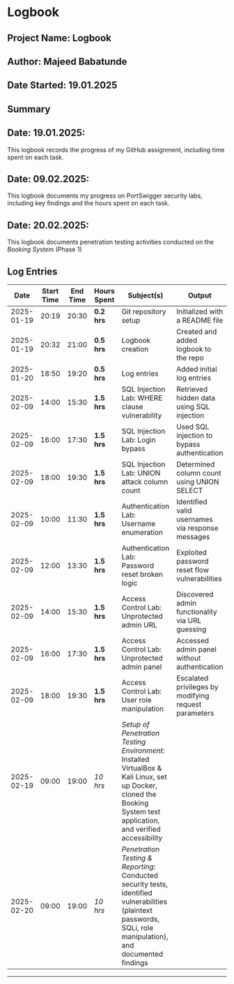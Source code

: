 # Logbook
## Project Name: Logbook
## Author: Majeed Babatunde
## Date Started: 19.01.2025

## Summary
## Date: 19.01.2025: 
This logbook records the progress of my GitHub assignment, including time spent on each task.
## Date: 09.02.2025: 
This logbook documents my progress on PortSwigger security labs, including key findings and the hours spent on each task.
## Date: 20.02.2025: 
This logbook documents penetration testing activities conducted on the *Booking System* (Phase 1)


## Log Entries

| Date       | Start Time | End Time | Hours Spent | Subject(s)                                          | Output                                              |
| ---------- | ---------- | -------- | ----------- | ------------------------------------------------- | --------------------------------------------------- |
| 2025-01-19 | 20:19      | 20:30    | **0.2 hrs** | Git repository setup                              | Initialized with a README file                     |
| 2025-01-19 | 20:32      | 21:00    | **0.5 hrs** | Logbook creation                                 | Created and added logbook to the repo              |
| 2025-01-20 | 18:50      | 19:20    | **0.5 hrs** | Log entries                                      | Added initial log entries                          |
| 2025-02-09 | 14:00      | 15:30    | **1.5 hrs** | SQL Injection Lab: WHERE clause vulnerability    | Retrieved hidden data using SQL injection          |
| 2025-02-09 | 16:00      | 17:30    | **1.5 hrs** | SQL Injection Lab: Login bypass                 | Used SQL injection to bypass authentication        |
| 2025-02-09 | 18:00      | 19:30    | **1.5 hrs** | SQL Injection Lab: UNION attack column count    | Determined column count using UNION SELECT         |
| 2025-02-09 | 10:00      | 11:30    | **1.5 hrs** | Authentication Lab: Username enumeration         | Identified valid usernames via response messages   |
| 2025-02-09 | 12:00      | 13:30    | **1.5 hrs** | Authentication Lab: Password reset broken logic | Exploited password reset flow vulnerabilities      |
| 2025-02-09 | 14:00      | 15:30    | **1.5 hrs** | Access Control Lab: Unprotected admin URL       | Discovered admin functionality via URL guessing    |
| 2025-02-09 | 16:00      | 17:30    | **1.5 hrs** | Access Control Lab: Unprotected admin panel     | Accessed admin panel without authentication       |
| 2025-02-09 | 18:00      | 19:30    | **1.5 hrs** | Access Control Lab: User role manipulation      | Escalated privileges by modifying request parameters |
| 2025-02-19 | 09:00      | 19:00    | *10 hrs*  | *Setup of Penetration Testing Environment*: Installed VirtualBox & Kali Linux, set up Docker, cloned the Booking System test application, and verified accessibility |
| 2025-02-20 | 09:00      | 19:00    | *10 hrs*  | *Penetration Testing & Reporting*: Conducted security tests, identified vulnerabilities (plaintext passwords, SQLi, role manipulation), and documented findings |

---



